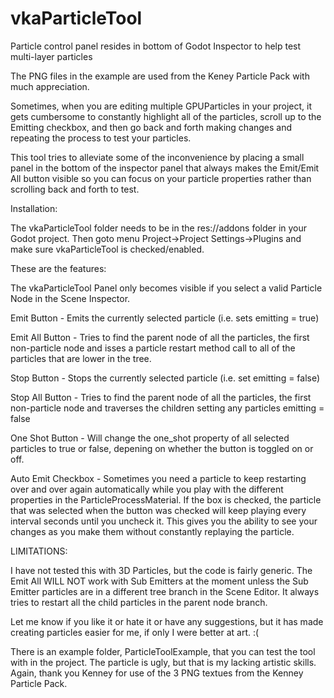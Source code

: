 # vkaParticleTool
 Particle control panel resides in bottom of Godot Inspector to help test multi-layer particles

 The PNG files in the example are used from the Keney Particle Pack with much appreciation.

 Sometimes, when you are editing multiple GPUParticles in your project, it gets cumbersome to constantly highlight
 all of the particles, scroll up to the Emitting checkbox, and then go back and forth making changes and repeating the process
 to test your particles.

 This tool tries to alleviate some of the inconvenience by placing a small panel in the bottom of the inspector panel that 
 always makes the Emit/Emit All button visible so you can focus on your particle properties rather than scrolling back and 
 forth to test.

Installation:

 The vkaParticleTool folder needs to be in the res://addons folder in your Godot project.  Then goto menu Project->Project Settings->Plugins and make sure vkaParticleTool is checked/enabled.

 These are the features:
	
 The vkaParticleTool Panel only becomes visible if you select a valid Particle Node in the Scene Inspector.

 Emit Button - Emits the currently selected particle (i.e. sets emitting = true)
 
 Emit All Button - Tries to find the parent node of all the particles, the first non-particle node and isses a particle restart method call to all of the particles that are lower in the tree.
 
 Stop Button - Stops the currently selected particle (i.e. set emitting = false)
 
 Stop All Button - Tries to find the parent node of all the particles, the first non-particle node and traverses the children setting any particles emitting = false
 
 One Shot Button - Will change the one_shot property of all selected particles to true or false, depening on whether the button is toggled on or off.
 
 Auto Emit Checkbox - Sometimes you need a particle to keep restarting over and over again automatically while you play with the different properties in the ParticleProcessMaterial.  If the box is checked, the particle that was selected when the button was checked will keep playing every interval seconds until you uncheck it.  This gives you the ability to see your changes as you make them without constantly replaying the particle.
 

 LIMITATIONS:

 I have not tested this with 3D Particles, but the code is fairly generic.
 The Emit All WILL NOT work with Sub Emitters at the moment unless the Sub Emitter particles are in a different tree branch in the Scene Editor.  It always tries to restart all the child particles in the parent node branch.

 Let me know if you like it or hate it or have any suggestions, but it has made creating particles easier for me, if only I were better at art. :(

 There is an example folder, ParticleToolExample, that you can test the tool with in the project.  The particle is ugly, but that is my lacking artistic skills. Again, thank you Kenney for use of the 3 PNG textues from the Kenney Particle Pack.

 
